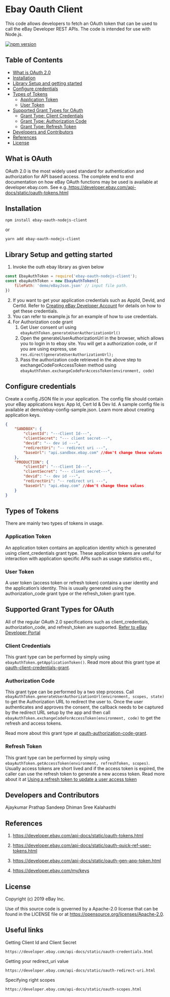 # Ebay Oauth Client

This code allows developers to fetch an OAuth token that can be used to call the eBay Developer REST APIs.  The code is intended for use with Node.js.

[![npm version](https://badge.fury.io/js/ebay-oauth-nodejs-client.svg)](https://badge.fury.io/js/ebay-oauth-nodejs-client)

## Table of Contents

* [What is OAuth 2.0](#what-is-oauth)
* [Installation](#installation)
* [Library Setup and getting started](#library-setup-and-getting-started)
* [Configure credentials](#configure-credentials)
* [Types of Tokens](#types-of-tokens)
   * [Application Token](#application-token)
   * [User Token](#user-token) 
* [Supported Grant Types for OAuth](#supported-grant-types-for-oauth)
    * [Grant Type: Client Credentials](#client-credentials)
    * [Grant Type: Authorization Code](#authorization-code)
    * [Grant Type: Refresh Token](#refresh-token)
* [Developers and Contributors](#developers-and-contributors)
* [References](#references)
* [License](#license)

## What is OAuth
OAuth 2.0 is the most widely used standard for authentication and authorization for API based access. The complete end to end documentation on how eBay OAuth functions may be used is available at developer.ebay.com. 
See e.g.,https://developer.ebay.com/api-docs/static/oauth-tokens.html

## Installation

```shell
npm install ebay-oauth-nodejs-client
```
or 

```shell
yarn add ebay-oauth-nodejs-client
```
## Library Setup and getting started

1. Invoke the outh ebay library as given below
```javascript
const EbayAuthToken = require('ebay-oauth-nodejs-client');
const ebayAuthToken = new EbayAuthToken({
    filePath: 'demo/eBayJson.json' // input file path.
})
```
2. If you want to get your application credentials such as AppId, DevId, and CertId. Refer to [Creating eBay Developer Account](https://developer.ebay.com/api-docs/static/creating-edp-account.html) for details on how to get these credentials.
3. You can refer to example.js for an example of how to use credentials.
4. For Authorization code grant
    1. Get User consent url using ```ebayAuthToken.generateUserAuthorizationUrl()```
    2. Open the generateUserAuthorizationUrl in the browser, which allows you to login in to ebay site. You will get a authorization code, or if you are using express, use ```res.direct(generateUserAuthorizationUrl);```
    3. Pass the authorization code retrieved in the above step to exchangeCodeForAccessToken method using ```ebayAuthToken.exchangeCodeForAccessToken(environment, code)```

## Configure credentials
Create a config JSON file in your application. The config file should contain your eBay applications keys: App Id, Cert Id & Dev Id. A sample config file is available at demo/ebay-config-sample.json. Learn more about creating application keys.

```json
{
    "SANDBOX": {
        "clientId": "---Client Id---",
        "clientSecret": "--- client secret---",
        "devid": "-- dev id ---",
        "redirectUri": "-- redirect uri ---",
        "baseUrl": "api.sandbox.ebay.com" //don't change these values
    },
    "PRODUCTION": {
        "clientId": "---Client Id---",
        "clientSecret": "--- client secret---",
        "devid": "-- dev id ---",
        "redirectUri": "-- redirect uri ---",
        "baseUrl": "api.ebay.com" //don't change these values
    }
}
```

## Types of Tokens
There are mainly two types of tokens in usage.

### Application Token
An application token contains an application identity which is generated using client_credentials grant type. These application tokens are useful for interaction with application specific APIs such as usage statistics etc.,
### User Token
A user token (access token or refresh token) contains a user identity and the application’s identity. This is usually generated using the authorization_code grant type or the refresh_token grant type.

## Supported Grant Types for OAuth
All of the regular OAuth 2.0 specifications such as client_credentials, authorization_code, and refresh_token are supported. [Refer to eBay Developer Portal](https://developer.ebay.com/api-docs/static/oauth-tokens.html)

### Client Credentials
This grant type can be performed by simply using ```ebayAuthToken.getApplicationToken()```. Read more about this grant type at [oauth-client-credentials-grant](https://developer.ebay.com/api-docs/static/oauth-client-credentials-grant.html).

### Authorization Code

This grant type can be performed by a two step process. Call ```ebayAuthToken.generateUserAuthorizationUrl(environment, scopes, state)``` to get the Authorization URL to redirect the user to. Once the user authenticates and approves the consent, the callback needs to be captured by the redirect URL setup by the app and then call ```ebayAuthToken.exchangeCodeForAccessToken(environment, code)``` to get the refresh and access tokens.

Read more about this grant type at [oauth-authorization-code-grant](https://developer.ebay.com/api-docs/static/oauth-authorization-code-grant.html).

### Refresh Token

This grant type can be performed by simply using ```ebayAuthToken.getAccessToken(environment, refreshToken, scopes)```. Usually access tokens are short lived and if the access token is expired, the caller can use the refresh token to generate a new access token. Read more about it at [Using a refresh token to update a user access token](https://developer.ebay.com/api-docs/static/oauth-auth-code-grant-request.html)


## Developers and Contributors
Ajaykumar Prathap
Sandeep Dhiman
Sree Kalahasthi

## References

1. https://developer.ebay.com/api-docs/static/oauth-tokens.html

2. https://developer.ebay.com/api-docs/static/oauth-quick-ref-user-tokens.html

3. https://developer.ebay.com/api-docs/static/oauth-gen-app-token.html

4. https://developer.ebay.com/my/keys

## License 
Copyright (c) 2019 eBay Inc.

Use of this source code is governed by a Apache-2.0 license that can be found in the LICENSE file or at https://opensource.org/licenses/Apache-2.0.

## Useful links

Getting Client Id and Client Secret
```shell
https://developer.ebay.com/api-docs/static/oauth-credentials.html
```
Getting your redirect_uri value
```shell
https://developer.ebay.com/api-docs/static/oauth-redirect-uri.html
```
Specifying right scopes
```shell
https://developer.ebay.com/api-docs/static/oauth-scopes.html
```
